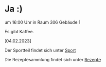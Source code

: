 
# Ja :)


um 16:00 Uhr in Raum 306 Gebäude 1

Es gibt Kaffee.



<!---![image] Ein Bild vielleicht?als -->

[04.02.2023]


Der Sportteil findet sich unter [Sport](/sport.md)

Die Rezeptesammlung findet sich unter [Rezepte](/rezepte.md)



